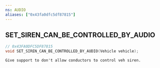 ```yaml
---
ns: AUDIO
aliases: ["0x43fa0dfc5df87815"]
---
```

## SET_SIREN_CAN_BE_CONTROLLED_BY_AUDIO

```c
// 0x43FA0DFC5DF87815
void SET_SIREN_CAN_BE_CONTROLLED_BY_AUDIO(Vehicle vehicle);
```

```
Give support to don't allow conductors to control veh siren.
```
